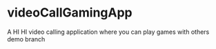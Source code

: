 # videoCallGamingApp
A HI HI video calling application where you can play games with others demo branch
